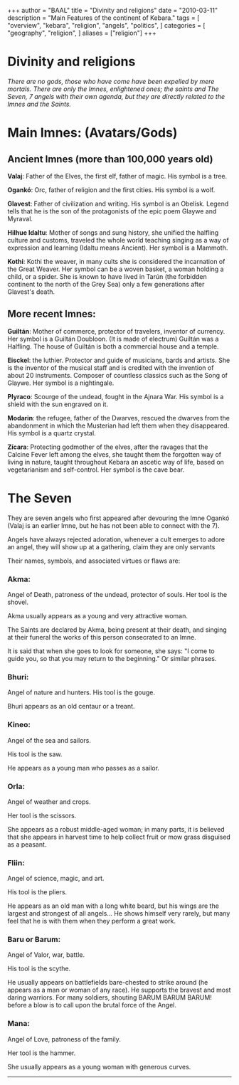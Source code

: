+++
author = "BAAL"
title = "Divinity and religions"
date = "2010-03-11"
description = "Main Features of the continent of Kebara."
tags = [
    "overview",
    "kebara",
    "religion",
    "angels",
    "politics",
]
categories = [
    "geography",
    "religion",
]
aliases = ["religion"]
+++

# Divinity and religions

_There are no gods, those who have come have been expelled by mere mortals. There are only the Imnes, enlightened ones; the saints and The Seven, 7 angels with their own agenda, but they are directly related to the Imnes and the Saints._

# Main Imnes: (Avatars/Gods)

## Ancient Imnes (more than 100,000 years old)

**Valaj**: Father of the Elves, the first elf, father of magic. His symbol is a tree.

**Ogankó**: Orc, father of religion and the first cities. His symbol is a wolf.

**Glavest**: Father of civilization and writing. His symbol is an Obelisk. Legend tells that he is the son of the protagonists of the epic poem Glaywe and Myraval.

**Hilhue Idaltu**: Mother of songs and sung history, she unified the halfling culture and customs, traveled the whole world teaching singing as a way of expression and learning (Idaltu means Ancient). Her symbol is a Mammoth.

**Kothi**: Kothi the weaver, in many cults she is considered the incarnation of the Great Weaver. Her symbol can be a woven basket, a woman holding a child, or a spider. She is known to have lived in Tarún (the forbidden continent to the north of the Grey Sea) only a few generations after Glavest's death.

## More recent Imnes:

**Guiltán**: Mother of commerce, protector of travelers, inventor of currency. Her symbol is a Guiltán Doubloon. (It is made of electrum) Guiltán was a Halfling. The house of Guiltán is both a commercial house and a temple.

**Eisckel**: the luthier. Protector and guide of musicians, bards and artists. She is the inventor of the musical staff and is credited with the invention of about 20 instruments. Composer of countless classics such as the Song of Glaywe. Her symbol is a nightingale.

**Plyraco**: Scourge of the undead, fought in the Ajnara War. His symbol is a shield with the sun engraved on it.

**Modarin**: the refugee, father of the Dwarves, rescued the dwarves from the abandonment in which the Musterian had left them when they disappeared. His symbol is a quartz crystal.

**Zícara**: Protecting godmother of the elves, after the ravages that the Calcine Fever left among the elves, she taught them the forgotten way of living in nature, taught throughout Kebara an ascetic way of life, based on vegetarianism and self-control. Her symbol is the cave bear.

# The Seven

They are seven angels who first appeared after devouring the Imne Ogankó (Valaj is an earlier Imne, but he has not been able to connect with the 7).

Angels have always rejected adoration, whenever a cult emerges to adore an angel, they will show up at a gathering, claim they are only servants

Their names, symbols, and associated virtues or flaws are:

### Akma:

Angel of Death, patroness of the undead, protector of souls. Her tool is the shovel.

Akma usually appears as a young and very attractive woman.

The Saints are declared by Akma, being present at their death, and singing at their funeral the works of this person consecrated to an Imne.

It is said that when she goes to look for someone, she says: "I come to guide you, so that you may return to the beginning." Or similar phrases.

### Bhuri:

Angel of nature and hunters. His tool is the gouge.

Bhuri appears as an old centaur or a treant.

### Kineo:

Angel of the sea and sailors.

His tool is the saw.

He appears as a young man who passes as a sailor.

### Orla:

Angel of weather and crops.

Her tool is the scissors.

She appears as a robust middle-aged woman; in many parts, it is believed that she appears in harvest time to help collect fruit or mow grass disguised as a peasant.

### Fliin:

Angel of science, magic, and art.

His tool is the pliers.

He appears as an old man with a long white beard, but his wings are the largest and strongest of all angels... He shows himself very rarely, but many feel that he is with them when they perform a great work.

### Baru or Barum:

Angel of Valor, war, battle.

His tool is the scythe.

He usually appears on battlefields bare-chested to strike around (he appears as a man or woman of any race). He supports the bravest and most daring warriors. For many soldiers, shouting BARUM BARUM BARUM! before a blow is to call upon the brutal force of the Angel.

### Mana:

Angel of Love, patroness of the family.

Her tool is the hammer.

She usually appears as a young woman with generous curves.

---